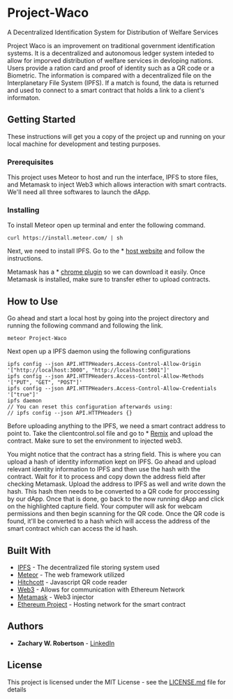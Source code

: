 # Project-Waco

A Decentralized Identification System for Distribution of Welfare Services

Project Waco is an improvement on traditional government identification systems. It is a decentralized and autonomous ledger system inteded to allow for imporved distribution of welfare services in devloping nations. Users provide a ration card and proof of identity such as a QR code or a Biometric. The information is compared with a decentralized file on the Interplanetary File System (IPFS). If a match is found, the data is returned and used to connect to a smart contract that holds a link to a client's informaton. 

## Getting Started

These instructions will get you a copy of the project up and running on your local machine for development and testing purposes. 

### Prerequisites

This project uses Meteor to host and run the interface, IPFS to store files, and Metamask to inject Web3 which allows interaction with smart contracts. We'll need all three softwares to launch the dApp.

### Installing

To install Meteor open up terminal and enter the following command.

```
curl https://install.meteor.com/ | sh
```

Next, we need to install IPFS. Go to the * [host website](https://ipfs.io/docs/install/) and follow the instructions. 

Metamask has a * [chrome plugin](https://chrome.google.com/webstore/detail/metamask/nkbihfbeogaeaoehlefnkodbefgpgknn?hl=en) so we can download it easily. Once Metamask is installed, make sure to transfer ether to upload contracts. 

## How to Use

Go ahead and start a local host by going into the project directory and running the following command and following the link.

```
meteor Project-Waco
```
Next open up a IPFS daemon using the following configurations

```
ipfs config --json API.HTTPHeaders.Access-Control-Allow-Origin '["http://localhost:3000", "http://localhost:5001"]'
ipfs config --json API.HTTPHeaders.Access-Control-Allow-Methods '["PUT", "GET", "POST"]'
ipfs config --json API.HTTPHeaders.Access-Control-Allow-Credentials '["true"]'
ipfs daemon
// You can reset this configuration afterwards using:
// ipfs config --json API.HTTPHeaders {}
```
Before uploading anything to the IPFS, we need a smart contract address to point to. Take the clientcontrol.sol file and go to * [Remix](https://remix.ethereum.org) and upload the contract. Make sure to set the environment to injected web3.

You might notice that the contract has a string field. This is where you can upload a hash of identity information kept on IPFS. Go ahead and upload relevant identity information to IPFS and then use the hash with the contract. Wait for it to process and copy down the address field after checking Metamask. Upload the address to IPFS as well and write down the hash. This hash then needs to be converted to a QR code for proccessing by our dApp. Once that is done, go back to the now running dApp and click on the highlighted capture field. Your computer will ask for webcam permissions and then begin scanning for the QR code. Once the QR code is found, it'll be converted to a hash which will access the address of the smart contract which can access the id hash. 

## Built With

* [IPFS](https://ipfs.io/) - The decentralized file storing system used
* [Meteor](https://www.meteor.com/) - The web framework utilized
* [Hitchcott](https://github.com/hitchcott/meteor-qr-code-scanner) - Javascript QR code reader
* [Web3](http://web3js.readthedocs.io/en/1.0/web3-eth.html) - Allows for communication with Ethereum Network
* [Metamask](https://metamask.io/) - Web3 injector
* [Ethereum Project](https://www.ethereum.org/) - Hosting network for the smart contract

## Authors

* **Zachary W. Robertson** - [LinkedIn](https://www.linkedin.com/in/zachary-robertson-1286ba120/)

## License

This project is licensed under the MIT License - see the [LICENSE.md](LICENSE.md) file for details
